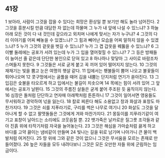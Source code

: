 ## 41장
1 보아라, 사람이 그것을 잡을 수 있다는 희망은 환상일 뿐 보기만 해도 놀라 넘어진다.
2 그것을 흥분시킬 만큼 대담한 자 없는데 하물며 그 누가 내 앞에 나설 수 있느냐?
3 하늘 아래 모든 것이 다 내 것인데 갚으라고 외치며 나에게 맞서는 자가 누구냐?
4 그것의 다리 이야기를 어찌 빼놓을 수 있겠느냐? 그 힘과 빼어난 모습을 어찌 말하지 않을 수 있겠느냐?
5 누가 그것의 겉옷을 벗길 수 있느냐? 누가 그 겹 갑옷을 꿰뚫을 수 있느냐?
6 그 이빨 둘레에는 공포가 서려 있는데 누가 그 입을 열어젖힐 수 있느냐?
7 그 등은 방패들이 늘어선 줄 같은데 단단한 봉인으로 닫혀 있고
8 하나하나 맞닿아 그 사이로 바람조차 스며들지 못한다.
9 그것들은 서로 굳게 붙고 꼭 끼어 있어 떨어지지 않는다.
10 그것의 재채기는 빛을 뿜고 눈은 여명의 햇살 같다.
11 입에서는 횃불들이 뿜어 나오고 불꽃들이 튀어나오며
12 콧구멍에서는 골풀을 때어 김을 내뿜는 단지처럼 연기가 쏟아진다.
13 그 입김은 숯불을 타오르게 하고 입에서는 불길이 치솟으며
14 목에는 힘이 서려 있어 그 앞에서는 공포가 날뛴다.
15 그것의 주름진 살들은 굳게 붙어 주조된 듯 움직이지 않는다.
16 심장은 돌처럼 단단하고 연자매 아래짝처럼 튼튼하니
17 그것이 일어서면 영웅들도 무서워하고 경악하여 넋을 잃는다.
18 칼로 찌른다 해도 소용없고 창과 화살과 표창도 마찬가지다.
19 그것은 쇠를 지푸라기로, 구리를 썩은 나무로 여기니
20 화살도 그것을 달아나게 할 수 없고 팔맷돌들은 그것에게 겨와 마찬가지다.
21 몽둥이를 지푸라기같이 여기고 표창이 날아드는 소리에도 코웃음칠 뿐.
22 뱃가죽은 날카로운 질그릇 조각들과 같아 진흙 위에 타작기처럼 자국을 늘어놓는다.
23 그것은 해심을 가마솥처럼 끓게 하고 바다를 고약 끓이는 냄비같이 만들며
24 빛나는 길을 뒤로 남기며 나아가니 큰 물이 백발처럼 여겨진다.
25 땅 위에 그와 같은 것이 없으니 그것은 무서움을 모르는 존재로 만들어졌다.
26 높은 자들을 모두 내려다보니 그것은 모든 오만한 자들 위에 군림하는 임금이다.
